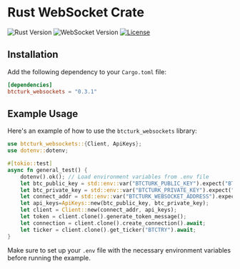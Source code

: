 # Rust WebSocket Crate

![Rust Version](https://img.shields.io/badge/rust-1.65+-green.svg)
![WebSocket Version](https://img.shields.io/badge/websocket-0.3.0-blue.svg)
[![License](https://img.shields.io/badge/license-MIT-green.svg)](https://opensource.org/licenses/MIT)

## Installation

Add the following dependency to your `Cargo.toml` file:

```toml
[dependencies]
btcturk_websockets = "0.3.1"
```

## Example Usage

Here's an example of how to use the `btcturk_websockets` library:

```rust
use btcturk_websockets::{Client, ApiKeys};
use dotenv::dotenv;

#[tokio::test]
async fn general_test() {
    dotenv().ok(); // Load environment variables from .env file
    let btc_public_key = std::env::var("BTCTURK_PUBLIC_KEY").expect("BTCTURK_PUBLIC_KEY must be set.");
    let btc_private_key = std::env::var("BTCTURK_PRIVATE_KEY").expect("BTCTURK_PRIVATE_KEY must be set.");
    let connect_addr = std::env::var("BTCTURK_WEBSOCKET_ADDRESS").expect("BTCTURK_PRIVATE_KEY must be set.");
    let api_keys=ApiKeys::new(btc_public_key, btc_private_key);
    let client = Client::new(connect_addr, api_keys);
    let token = client.clone().generate_token_message();
    let connection = client.clone().create_connection().await;
    let ticker = client.clone().get_ticker("BTCTRY").await;
}
```

Make sure to set up your `.env` file with the necessary environment variables before running the example.
